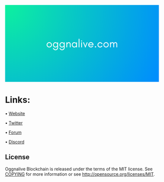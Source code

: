 <img width="1100" src="g.png">







Links:
==================

• [Website](https://oggnalive.com/)

• [Twitter](https://twitter.com/oggnalive)

• [Forum](https://bitcointalk.org/index.php?topic=5461262.0)

• [Discord](https://discord.gg/mPk9vj65Qv)







License
-------

Oggnalive Blockchain is released under the terms of the MIT license. See [COPYING](COPYING) for more
information or see http://opensource.org/licenses/MIT.
